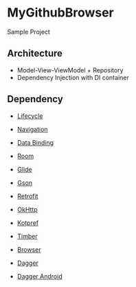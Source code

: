 # MyGithubBrowser
Sample Project

## Architecture
- Model-View-ViewModel + Repository
- Dependency Injection with DI container 

## Dependency
- [Lifecycle](https://developer.android.com/jetpack/androidx/releases/lifecycle?hl=ja)

- [Navigation](https://developer.android.com/jetpack/androidx/releases/navigation?hl=ja)

- [Data Binding](https://developer.android.com/topic/libraries/data-binding/start)

- [Room](https://developer.android.com/jetpack/androidx/releases/room?hl=ja)

- [Glide](https://github.com/bumptech/glide)

- [Gson](https://github.com/google/gson)

- [Retrofit](https://square.github.io/retrofit/)

- [OkHttp](https://square.github.io/okhttp/)

- [Kotpref](https://github.com/chibatching/Kotpref)

- [Timber](https://github.com/JakeWharton/timber)

- [Browser](https://developer.android.com/jetpack/androidx/releases/browser)

- [Dagger](https://dagger.dev/)

- [Dagger Android](https://dagger.dev/dev-guide/android)